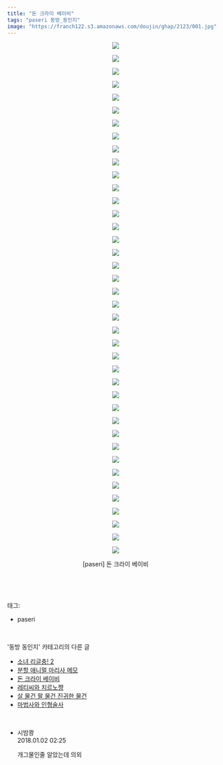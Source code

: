 ```yaml
---
title: "돈 크라이 베이비"
tags: "paseri 동방_동인지"
image: "https://franch122.s3.amazonaws.com/doujin/ghap/2123/001.jpg"
---
```

<div class="article">
<p style="text-align: center; clear: none; float: none;"><img src="{{ site.imgserver4 }}/ghap/2123/001.jpg"/></p>
<p style="text-align: center; clear: none; float: none;"><img src="{{ site.imgserver4 }}/ghap/2123/002.jpg"/></p>
<p style="text-align: center; clear: none; float: none;"><img src="{{ site.imgserver4 }}/ghap/2123/003.jpg"/></p>
<p style="text-align: center; clear: none; float: none;"><img src="{{ site.imgserver4 }}/ghap/2123/004.jpg"/></p>
<p style="text-align: center; clear: none; float: none;"><img src="{{ site.imgserver4 }}/ghap/2123/005.jpg"/></p>
<p style="text-align: center; clear: none; float: none;"><img src="{{ site.imgserver4 }}/ghap/2123/006.jpg"/></p>
<p style="text-align: center; clear: none; float: none;"><img src="{{ site.imgserver4 }}/ghap/2123/007.jpg"/></p>
<p style="text-align: center; clear: none; float: none;"><img src="{{ site.imgserver4 }}/ghap/2123/008.jpg"/></p>
<p style="text-align: center; clear: none; float: none;"><img src="{{ site.imgserver4 }}/ghap/2123/009.jpg"/></p>
<p style="text-align: center; clear: none; float: none;"><img src="{{ site.imgserver4 }}/ghap/2123/010.jpg"/></p>
<p style="text-align: center; clear: none; float: none;"><img src="{{ site.imgserver4 }}/ghap/2123/011.jpg"/></p>
<p style="text-align: center; clear: none; float: none;"><img src="{{ site.imgserver4 }}/ghap/2123/012.jpg"/></p>
<p style="text-align: center; clear: none; float: none;"><img src="{{ site.imgserver4 }}/ghap/2123/013.jpg"/></p>
<p style="text-align: center; clear: none; float: none;"><img src="{{ site.imgserver4 }}/ghap/2123/014.jpg"/></p>
<p style="text-align: center; clear: none; float: none;"><img src="{{ site.imgserver4 }}/ghap/2123/015.jpg"/></p>
<p style="text-align: center; clear: none; float: none;"><img src="{{ site.imgserver4 }}/ghap/2123/016.jpg"/></p>
<p style="text-align: center; clear: none; float: none;"><img src="{{ site.imgserver4 }}/ghap/2123/017.jpg"/></p>
<p style="text-align: center; clear: none; float: none;"><img src="{{ site.imgserver4 }}/ghap/2123/018.jpg"/></p>
<p style="text-align: center; clear: none; float: none;"><img src="{{ site.imgserver4 }}/ghap/2123/019.jpg"/></p>
<p style="text-align: center; clear: none; float: none;"><img src="{{ site.imgserver4 }}/ghap/2123/020.jpg"/></p>
<p style="text-align: center; clear: none; float: none;"><img src="{{ site.imgserver4 }}/ghap/2123/021.jpg"/></p>
<p style="text-align: center; clear: none; float: none;"><img src="{{ site.imgserver4 }}/ghap/2123/022.jpg"/></p>
<p style="text-align: center; clear: none; float: none;"><img src="{{ site.imgserver4 }}/ghap/2123/023.jpg"/></p>
<p style="text-align: center; clear: none; float: none;"><img src="{{ site.imgserver4 }}/ghap/2123/024.jpg"/></p>
<p style="text-align: center; clear: none; float: none;"><img src="{{ site.imgserver4 }}/ghap/2123/025.jpg"/></p>
<p style="text-align: center; clear: none; float: none;"><img src="{{ site.imgserver4 }}/ghap/2123/026.jpg"/></p>
<p style="text-align: center; clear: none; float: none;"><img src="{{ site.imgserver4 }}/ghap/2123/027.jpg"/></p>
<p style="text-align: center; clear: none; float: none;"><img src="{{ site.imgserver4 }}/ghap/2123/028.jpg"/></p>
<p style="text-align: center; clear: none; float: none;"><img src="{{ site.imgserver4 }}/ghap/2123/029.jpg"/></p>
<p style="text-align: center; clear: none; float: none;"><img src="{{ site.imgserver4 }}/ghap/2123/030.jpg"/></p>
<p style="text-align: center; clear: none; float: none;"><img src="{{ site.imgserver4 }}/ghap/2123/031.jpg"/></p>
<p style="text-align: center; clear: none; float: none;"><img src="{{ site.imgserver4 }}/ghap/2123/032.jpg"/></p>
<p style="text-align: center; clear: none; float: none;"><img src="{{ site.imgserver4 }}/ghap/2123/033.jpg"/></p>
<p style="text-align: center; clear: none; float: none;"><img src="{{ site.imgserver4 }}/ghap/2123/034.jpg"/></p>
<p style="text-align: center; clear: none; float: none;"><img src="{{ site.imgserver4 }}/ghap/2123/035.jpg"/></p>
<p style="text-align: center; clear: none; float: none;"><img src="{{ site.imgserver4 }}/ghap/2123/036.jpg"/></p>
<p style="text-align: center; clear: none; float: none;"><img src="{{ site.imgserver4 }}/ghap/2123/037.jpg"/></p>
<p style="text-align: center; clear: none; float: none;"><img src="{{ site.imgserver4 }}/ghap/2123/038.jpg"/></p>
<p style="text-align: center; clear: none; float: none;"><img src="{{ site.imgserver4 }}/ghap/2123/039.jpg"/></p>
<p style="text-align: center; clear: none; float: none;"><img src="{{ site.imgserver4 }}/ghap/2123/040.jpg"/></p>
<p style="text-align: center; clear: none; float: none;">[paseri] 돈 크라이 베이비</p>
<p><br/></p>
</div><br/>
<div class="tagTrail">
<p>태그: </p>
<ul>
<li>paseri</li>
</ul>
</div><br/>
<div class="another">
<p>'동방 동인지' 카테고리의 다른 글</p>
<ul>
<li><a href="/ghap_2126">소녀 리글충! 2</a></li>
<li><a href="/ghap_2125">분할 애니멀 마리사 메모</a></li>
<li><a href="/ghap_2123">돈 크라이 베이비</a></li>
<li><a href="/ghap_2122">레티씨와 치르노쨩</a></li>
<li><a href="/ghap_2121">살 물건 팔 물건 진귀한 물건</a></li>
<li><a href="/ghap_2120">마법사와 인형술사</a></li>
</ul>
</div><br/>
<div class="cb_module cb_fluid">
<div class="cb_wrt cb_profile">
<div class="comment">
<ul>
<li class="cb_thumb_off" id="comment15164446">
<div class="cb_comment_area">
<div class="cb_info_area">
<div class="cb_section">
<span class="cb_nick_name">시밤쾅</span>
</div>
<div class="cb_section">
<span class="cb_date">2018.01.02 02:25 </span>
</div>
</div>
<div class="cb_dsc_comment">
<p class="cb_dsc">
											개그물인줄 알았는데 의외
										</p>
</div>
</div></li>
</ul>
</div>
</div><!-- commentList close -->
</div><br/>
